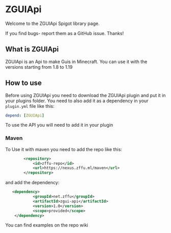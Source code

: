 # ZGUIApi
Welcome to the ZGUIApi Spigot library page.

If you find bugs- report them as a GitHub issue. Thanks!

## What is ZGUIApi
ZGUIApi is an Api to make Guis in Minecraft.
You can use it with the versions starting from 1.8 to 1.19

## How to use
Before using ZGUIApi you need to download the ZGUIApi plugin and put it in your plugins folder.
You need to also add it as a dependency in your `plugin.yml` file like this:
``` yml
depend: [ZGUIApi]
```

To use the API you will need to add it in your plugin

### Maven
To Use it with maven you need to add the repo like this:
```xml
        <repository>
            <id>zffu-repo</id>
            <url>https://nexus.zffu.ml/maven</url>
        </repository>
```

and add the dependency:
```xml
   <dependency>
            <groupId>net.zffu</groupId>
            <artifactId>zgui-api</artifactId>
            <version>1.0</version>
            <scope>provided</scope>
    </dependency>
```

You can find examples on the repo wiki
